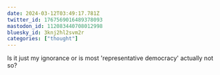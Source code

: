 ```yaml
---
date: 2024-03-12T03:49:17.781Z
twitter_id: 1767569016489378093
mastodon_id: 112083440708012998
bluesky_id: 3knj2hl2svm2r
categories: ["thought"]
---
```

Is it just my ignorance or is most 'representative democracy' actually not so?
